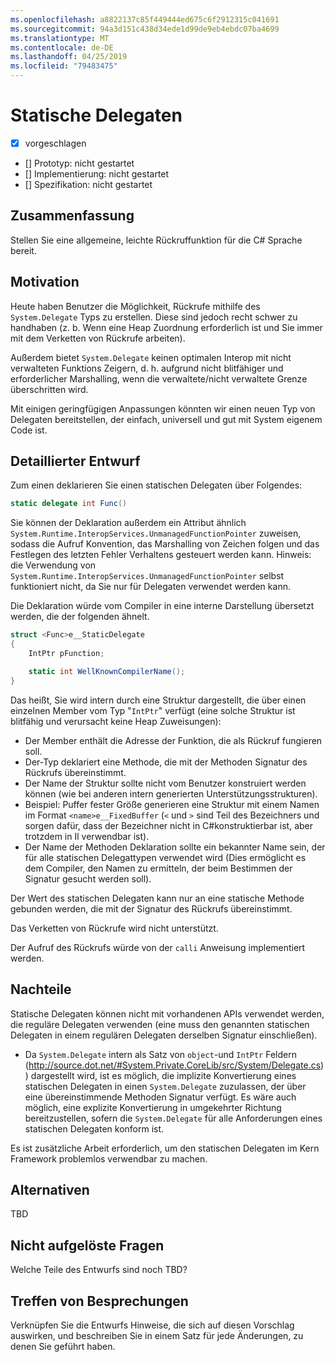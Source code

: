 ```yaml
---
ms.openlocfilehash: a8822137c85f449444ed675c6f2912315c041691
ms.sourcegitcommit: 94a3d151c438d34ede1d99de9eb4ebdc07ba4699
ms.translationtype: MT
ms.contentlocale: de-DE
ms.lasthandoff: 04/25/2019
ms.locfileid: "79483475"
---
```

# <a name="static-delegates"></a>Statische Delegaten

* [x] vorgeschlagen
* [] Prototyp: nicht gestartet
* [] Implementierung: nicht gestartet
* [] Spezifikation: nicht gestartet

## <a name="summary"></a>Zusammenfassung
[summary]: #summary

Stellen Sie eine allgemeine, leichte Rückruffunktion für die C# Sprache bereit.

## <a name="motivation"></a>Motivation
[motivation]: #motivation

Heute haben Benutzer die Möglichkeit, Rückrufe mithilfe des `System.Delegate` Typs zu erstellen. Diese sind jedoch recht schwer zu handhaben (z. b. Wenn eine Heap Zuordnung erforderlich ist und Sie immer mit dem Verketten von Rückrufe arbeiten).

Außerdem bietet `System.Delegate` keinen optimalen Interop mit nicht verwalteten Funktions Zeigern, d. h. aufgrund nicht blitfähiger und erforderlicher Marshalling, wenn die verwaltete/nicht verwaltete Grenze überschritten wird.

Mit einigen geringfügigen Anpassungen könnten wir einen neuen Typ von Delegaten bereitstellen, der einfach, universell und gut mit System eigenem Code ist.

## <a name="detailed-design"></a>Detaillierter Entwurf
[design]: #detailed-design

Zum einen deklarieren Sie einen statischen Delegaten über Folgendes:

```C#
static delegate int Func()
```

Sie können der Deklaration außerdem ein Attribut ähnlich `System.Runtime.InteropServices.UnmanagedFunctionPointer` zuweisen, sodass die Aufruf Konvention, das Marshalling von Zeichen folgen und das Festlegen des letzten Fehler Verhaltens gesteuert werden kann. Hinweis: die Verwendung von `System.Runtime.InteropServices.UnmanagedFunctionPointer` selbst funktioniert nicht, da Sie nur für Delegaten verwendet werden kann.

Die Deklaration würde vom Compiler in eine interne Darstellung übersetzt werden, die der folgenden ähnelt.

```C#
struct <Func>e__StaticDelegate
{
    IntPtr pFunction;

    static int WellKnownCompilerName();
}
```

Das heißt, Sie wird intern durch eine Struktur dargestellt, die über einen einzelnen Member vom Typ "`IntPtr`" verfügt (eine solche Struktur ist blitfähig und verursacht keine Heap Zuweisungen):
* Der Member enthält die Adresse der Funktion, die als Rückruf fungieren soll.
* Der-Typ deklariert eine Methode, die mit der Methoden Signatur des Rückrufs übereinstimmt.
* Der Name der Struktur sollte nicht vom Benutzer konstruiert werden können (wie bei anderen intern generierten Unterstützungsstrukturen).
 * Beispiel: Puffer fester Größe generieren eine Struktur mit einem Namen im Format `<name>e__FixedBuffer` (`<` und `>` sind Teil des Bezeichners und sorgen dafür, dass der Bezeichner nicht in C#konstruktierbar ist, aber trotzdem in Il verwendbar ist).
* Der Name der Methoden Deklaration sollte ein bekannter Name sein, der für alle statischen Delegattypen verwendet wird (Dies ermöglicht es dem Compiler, den Namen zu ermitteln, der beim Bestimmen der Signatur gesucht werden soll).

Der Wert des statischen Delegaten kann nur an eine statische Methode gebunden werden, die mit der Signatur des Rückrufs übereinstimmt.

Das Verketten von Rückrufe wird nicht unterstützt.

Der Aufruf des Rückrufs würde von der `calli` Anweisung implementiert werden.

## <a name="drawbacks"></a>Nachteile
[drawbacks]: #drawbacks

Statische Delegaten können nicht mit vorhandenen APIs verwendet werden, die reguläre Delegaten verwenden (eine muss den genannten statischen Delegaten in einem regulären Delegaten derselben Signatur einschließen).
* Da `System.Delegate` intern als Satz von `object`-und `IntPtr` Feldern (http://source.dot.net/#System.Private.CoreLib/src/System/Delegate.cs)) dargestellt wird, ist es möglich, die implizite Konvertierung eines statischen Delegaten in einen `System.Delegate` zuzulassen, der über eine übereinstimmende Methoden Signatur verfügt. Es wäre auch möglich, eine explizite Konvertierung in umgekehrter Richtung bereitzustellen, sofern die `System.Delegate` für alle Anforderungen eines statischen Delegaten konform ist.

Es ist zusätzliche Arbeit erforderlich, um den statischen Delegaten im Kern Framework problemlos verwendbar zu machen.

## <a name="alternatives"></a>Alternativen
[alternatives]: #alternatives

TBD

## <a name="unresolved-questions"></a>Nicht aufgelöste Fragen
[unresolved]: #unresolved-questions

Welche Teile des Entwurfs sind noch TBD?

## <a name="design-meetings"></a>Treffen von Besprechungen

Verknüpfen Sie die Entwurfs Hinweise, die sich auf diesen Vorschlag auswirken, und beschreiben Sie in einem Satz für jede Änderungen, zu denen Sie geführt haben.


